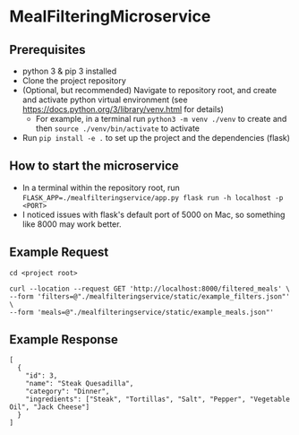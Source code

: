 # MealFilteringMicroservice

## Prerequisites
* python 3 & pip 3 installed
* Clone the project repository
* (Optional, but recommended) Navigate to repository root, and create and activate python virtual environment (see https://docs.python.org/3/library/venv.html for details)
  * For example, in a terminal run `python3 -m venv ./venv` to create and then `source ./venv/bin/activate` to activate
* Run `pip install -e .` to set up the project and the dependencies (flask)

## How to start the microservice
* In a terminal within the repository root, run `FLASK_APP=./mealfilteringservice/app.py flask run -h localhost -p <PORT>`
* I noticed issues with flask's default port of 5000 on Mac, so something like 8000 may work better.

## Example Request

```
cd <project root>

curl --location --request GET 'http://localhost:8000/filtered_meals' \
--form 'filters=@"./mealfilteringservice/static/example_filters.json"' \
--form 'meals=@"./mealfilteringservice/static/example_meals.json"'
```

## Example Response
```
[
  {
    "id": 3,
    "name": "Steak Quesadilla",
    "category": "Dinner",
    "ingredients": ["Steak", "Tortillas", "Salt", "Pepper", "Vegetable Oil", "Jack Cheese"]
  }
]
```